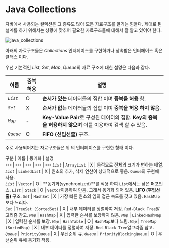 # Java Collections 

자바에서 사용되는 컬렉션은 그 종류도 많아 모든 자료구조를 알기는 힘들다. 제대로 된 설계를 하기 위해서는 상황에 맞추어 필요한 자료구조들에 대해서 잘 알고 있어야 한다. 

![java_collections](https://github.com/ksu3101/TIL/blob/master/DS/image/java_collections.jpg)

아래의 자료구조들은 *Collections* 인터페이스를 구현하거나 상속받은 인터페이스 혹은 클래스 이다. 

우선 기본적인 *List*, *Set*, *Map*, *Queue*의 자료 구조에 대한 설명은 다음과 같다. 

이름 | 중복허용 |  설명 
--- | --- | ---
*`List`* | O | **순서가 있는** 데이터들의 집합 이며 **중복을 허용** 함. 
*`Set`* | X | **순서가 없는** 데이터들의 집합 이며 **중복을 허용 하지 않음**. 
*`Map`* | - | **Key-Value Pair**로 구성된 데이터의 집합. **Key의 중복을 허용하지 않으며** 이를 이용하여 검색 할 수 있음.  
*`Queue`* | O | **FIFO (선입선출)** 구조. 

주로 사용되어지는 자료구조들은 위 의 인터페이스를 구현한 형태 이다.  

구분 | 이름 | 동기화 | 설명  
--- | --- | --- | --- | ---
*`List`*  | `ArrayList` | X | 동적으로 전체의 크기가 변하는 배열. 
*`List`*  | `LinkedList` | X | 원소의 추가, 삭제 연산이 상대적으로 좋음.  `Queue`의 구현에 사용.  
*`List`*  | `Vector` | O | **동기화(synchronized)**를 적용 하여 `List`에서는 낮은 퍼포먼스. 
*`List`*  | `Stack` | O | `Vector`이용하여 만듬. 그래서 동기화 되어 있음. **LIFO (후입선출)** 구조.
*`Set`*  | `HashSet` | X | 가장 빠른 원소의 임의 접근 속도를 갖고 있음. `HashMap`보다 느리다.    
*`Set`*  | `TreeSet (SortedSet)` | X | 내부 데이터를 정렬하여 저장. `Red-Black Tree`알고리즘 참고.
*`Map`*  | `HashMap` | X | 입력한 순서를 보장하지 않음. 
*`Map`*  | `LinkedHashMap` | X | 입력한 순서를 보장. 
*`Map`*  | `HashTable` | O | `HashMap`보다 느림. 
*`Map`*  | `TreeMap (SortedMap)` | X | 내부 데이터를 정렬하여 저장. `Red-Black Tree`알고리즘 참고.
*`Queue`*  | `PriorityQueue` | X | 우선순위 큐. 
*`Queue`*  | `PriorityBlockingQueue` | O | 우선순위 큐에 동기화 적용. 

